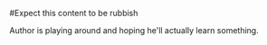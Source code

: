 #Expect this content to be rubbish

Author is playing around and hoping he'll actually learn something.

